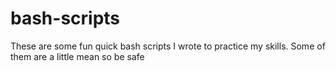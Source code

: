 # bash-scripts

These are some fun quick bash scripts I wrote to practice my skills. Some of them are a little mean so be safe
